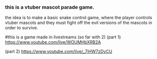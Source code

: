 ### this is a vtuber mascot parade game.

the idea is to make a basic snake control game, where the player controls 
vtuber mascots and they must fight off the evil versions of the mascots
in order to survive.

#this is a game made in livestreams (so far with 2)
(part 1)
https://www.youtube.com/live/WOUMHbXRB2A

(part 2)
https://www.youtube.com/live/_7jHW7zDvCU
